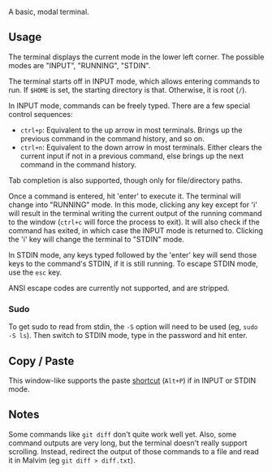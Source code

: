 A basic, modal terminal.

## Usage

The terminal displays the current mode in the lower left corner. The possible modes are "INPUT", "RUNNING", "STDIN".

The terminal starts off in INPUT mode, which allows entering commands to run. If `$HOME` is set, the starting directory is that. Otherwise, it is root (`/`).

In INPUT mode, commands can be freely typed. There are a few special control sequences:

- `ctrl+p`: Equivalent to the up arrow in most terminals. Brings up the previous command in the command history, and so on.
- `ctrl+n`: Equivalent to the down arrow in most terminals. Either clears the current input if not in a previous command, else brings up the next command in the command history.

Tab completion is also supported, though only for file/directory paths.

Once a command is entered, hit 'enter' to execute it. The terminal will change into "RUNNING" mode. In this mode, clicking any key except for 'i' will result in the terminal writing the current output of the running command to the window (`ctrl+c` will force the process to exit). It will also check if the command has exited, in which case the INPUT mode is returned to. Clicking the 'i' key will change the terminal to "STDIN" mode.

In STDIN mode, any keys typed followed by the 'enter' key will send those keys to the command's STDIN, if it is still running. To escape STDIN mode, use the `esc` key.

ANSI escape codes are currently not supported, and are stripped.

### Sudo

To get sudo to read from stdin, the `-S` option will need to be used (eg, `sudo -S ls`). Then switch to STDIN mode, type in the password and hit enter.

## Copy / Paste

This window-like supports the paste [shortcut](../system/shortcuts.md) (`Alt+P`) if in INPUT or STDIN mode.

## Notes

Some commands like `git diff` don't quite work well yet. Also, some command outputs are very long, but the terminal doesn't really support scrolling. Instead, redirect the output of those commands to a file and read it in Malvim (eg `git diff > diff.txt`).
